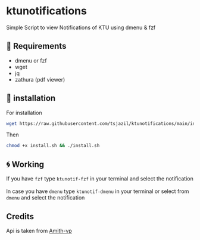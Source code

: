 # ktunotifications
Simple Script to view Notifications of KTU using dmenu & fzf

📎 Requirements
--
- dmenu or fzf
- wget 
- jq
- zathura (pdf viewer)

🚀 installation
--
For installation
```sh
wget https://raw.githubusercontent.com/tsjazil/ktunotifications/main/install.sh
```
Then
```sh
chmod +x install.sh && ./install.sh
```
🌀 Working
--

If you have `fzf` type `ktunotif-fzf` in your terminal and  select the notification <br>
<br>
In case you have `dmenu` type `ktunotif-dmenu` in your terminal or select from `dmenu` and  select the notification

Credits
--
Api is taken from [Amith-vp](https://github.com/amith-vp/ktunotificationapi)
